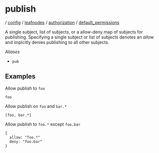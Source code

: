 # publish

/ [config](/ref/config/index.md) / [leafnodes](/ref/config/config/leafnodes/index.md) / [authorization](/ref/config/config/leafnodes/authorization/index.md) / [default_permissions](/ref/config/config/leafnodes/authorization/default_permissions/index.md)

A single subject, list of subjects, or a allow-deny map of
subjects for publishing. Specifying a single subject or list
of subjects denotes an _allow_ and implcitly denies publishing
to all other subjects.

_Aliases_

- `pub`

## Examples

Allow publish to `foo`

```
foo
```

Allow publish on `foo` and `bar.*`

```
[foo, bar.*]
```

Allow publish to `foo.*` except `foo.bar`

```
{
  allow: "foo.*"
  deny: "foo.bar"
}
```
